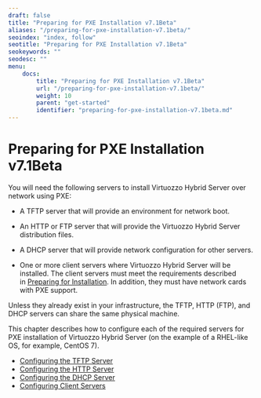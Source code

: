 ```yaml
---
draft: false
title: "Preparing for PXE Installation v7.1Beta"
aliases: "/preparing-for-pxe-installation-v7.1beta/"
seoindex: "index, follow"
seotitle: "Preparing for PXE Installation v7.1Beta"
seokeywords: ""
seodesc: ""
menu:
    docs:
        title: "Preparing for PXE Installation v7.1Beta"
        url: "/preparing-for-pxe-installation-v7.1beta/"
        weight: 10
        parent: "get-started"
        identifier: "preparing-for-pxe-installation-v7.1beta.md"
---
```

# Preparing for PXE Installation v7.1Beta

You will need the following servers to install Virtuozzo Hybrid Server over network using PXE:

-   A TFTP server that will provide an environment for network boot.

-   An HTTP or FTP server that will provide the Virtuozzo Hybrid Server distribution files.

-   A DHCP server that will provide network configuration for other servers.

-   One or more client servers where Virtuozzo Hybrid Server will be installed. The client servers must meet the requirements described in [Preparing for Installation](.Preparing_for_Installation_v7.1Beta). In addition, they must have network cards with PXE support.

Unless they already exist in your infrastructure, the TFTP, HTTP (FTP), and DHCP servers can share the same physical machine.

This chapter describes how to configure each of the required servers for PXE installation of Virtuozzo Hybrid Server (on the example of a RHEL-like OS, for example, CentOS 7).

-   [Configuring the TFTP Server](.Configuring_the_TFTP_Server_v7.1Beta)
-   [Configuring the HTTP Server](.Configuring_the_HTTP_Server_v7.1Beta)
-   [Configuring the DHCP Server](.Configuring_the_DHCP_Server_v7.1Beta)
-   [Configuring Client Servers](.Configuring_Client_Servers_v7.1Beta)


